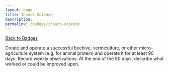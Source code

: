 ```yaml
---
layout: page
title: Insect Science
description: 
permalink: /badges/insect-science
---
```


[Back to Badges](/badges)

Create and operate a successful beehive, vermiculture, or other micro-agriculture system (e.g. for animal protein) and operate it for at least 90 days. Record weekly observations. At the end of the 90 days, describe what worked or could be improved upon.
